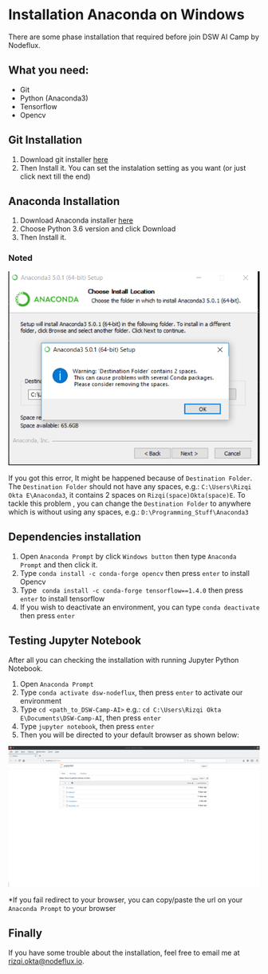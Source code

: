 # Installation Anaconda on Windows

There are some phase installation that required before join DSW AI Camp by Nodeflux.

## What you need:
* Git
* Python (Anaconda3)
* Tensorflow
* Opencv

## Git Installation
1. Download git installer [here](https://git-scm.com/downloads)
2. Then Install it. You can set the instalation setting as you want (or just click next till the end)

## Anaconda Installation
1. Download Anaconda installer [here](https://www.anaconda.com/download/)
2. Choose Python 3.6 version and click Download
3. Then Install it.

### Noted

![Error path](../Images/AnacondaError.PNG)

If you got this error, It might be happened because of `Destination Folder`. The `Destination Folder` should not have any spaces, e.g.: `C:\Users\Rizqi Okta E\Anaconda3`, it contains 2 spaces on `Rizqi(space)Okta(space)E`. To tackle this problem , you can change the `Destination Folder` to anywhere  which is without using any spaces, e.g.: `D:\Programming_Stuff\Anaconda3`

## Dependencies installation
1. Open `Anaconda Prompt` by click `Windows button` then type `Anaconda Prompt` and then click it.
2. Type ```conda install -c conda-forge opencv``` then press `enter` to install Opencv
3. Type ` conda install -c conda-forge tensorflow==1.4.0` then press `enter` to install tensorflow
4. If you wish to deactivate an environment, you can type `conda deactivate` then press `enter` 

## Testing Jupyter Notebook
After all you can checking the installation with running Jupyter Python Notebook.
1. Open `Anaconda Prompt`
2. Type `conda activate dsw-nodeflux`, then press `enter` to activate our environment
3. Type `cd <path_to_DSW-Camp-AI>` e.g.: `cd C:\Users\Rizqi Okta E\Documents\DSW-Camp-AI`, then press `enter` 
4. Type `jupyter notebook`, then press `enter` 
5. Then you will be directed to your default browser as shown below:

![Jupyter Notebook](../Images/jupyter_notebook.png)

*If you fail redirect to your browser, you can copy/paste the url on your `Anaconda Prompt` to your browser
## Finally
If you have some trouble about the installation, feel free to email me at rizqi.okta@nodeflux.io.

